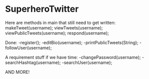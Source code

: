 # SuperheroTwitter

Here are methods in main that still need to get written:
makeTweet(username);
viewTweets(username);
viewPublicTweets(username);
respond(username);


Done:
-register();
-editBio(username);
-printPublicTweets(String);
-followUser(username);

A requirement stuff if we have time:
-changePassword(username);
-searchHashtag(username);
-searchUser(username);


AND MORE!
